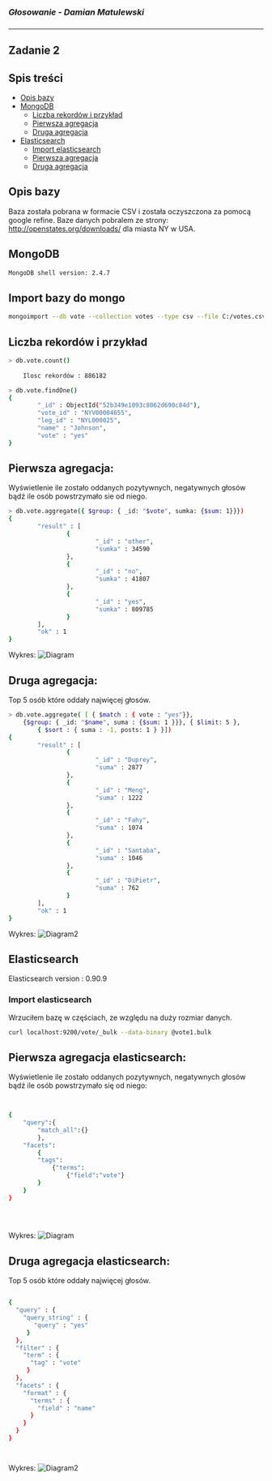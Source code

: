 ### *Głosowanie - Damian Matulewski*
###
----

## Zadanie 2 

## Spis treści 
* [Opis bazy](#opis-bazy) 
* [MongoDB](#mongodb) 
	* [Liczba rekordów i przykład](#liczba-rekordów-i-przykład) 
	* [Pierwsza agregacja](#pierwsza-agregacja) 
	* [Druga agregacja](#druga-agregacja) 
* [Elasticsearch](#elasticsearch) 
	* [Import elasticsearch](#import-elasticsearch) 
	* [Pierwsza agregacja](#pierwsza-agregacja-elasticsearch) 
	* [Druga agregacja](#druga-agregacja-elasticsearch)
   

## Opis bazy

Baza została pobrana w formacie CSV i została oczyszczona za pomocą google refine.
Baze danych pobralem ze strony: http://openstates.org/downloads/ dla miasta NY w USA.

## MongoDB

```bash
MongoDB shell version: 2.4.7
```

## Import bazy do mongo

```bash
mongoimport --db vote --collection votes --type csv --file C:/votes.csv
```
## Liczba rekordów i przykład
```bash
> db.vote.count()
     
    Ilosc rekordów : 886182

> db.vote.findOne()
{
        "_id" : ObjectId("52b349e1093c8062d690c84d"),
        "vote_id" : "NYV00004655",
        "leg_id" : "NYL000025",
        "name" : "Johnson",
        "vote" : "yes"
}
```

## Pierwsza agregacja:
Wyświetlenie ile zostało oddanych pozytywnych, negatywnych głosów bądź ile osób powstrzymało sie od niego.

```bash
> db.vote.aggregate({ $group: { _id: "$vote", sumka: {$sum: 1}}})
{
        "result" : [
                {
                        "_id" : "other",
                        "sumka" : 34590
                },
                {
                        "_id" : "no",
                        "sumka" : 41807
                },
                {
                        "_id" : "yes",
                        "sumka" : 809785
                }
        ],
        "ok" : 1
}


```

Wykres:
![Diagram](../images/dmatulewski/diagram1.png)

## Druga agregacja:
Top 5 osób które oddały najwięcej głosów.
   
```bash
> db.vote.aggregate( [ { $match : { vote : "yes"}}, 
	{$group: { _id: "$name", suma : {$sum: 1 }}}, { $limit: 5 }, 
		{ $sort : { suma : -1, posts: 1 } }])
{
        "result" : [
                {
                        "_id" : "Duprey",
                        "suma" : 2877
                },
                {
                        "_id" : "Meng",
                        "suma" : 1222
                },
                {
                        "_id" : "Fahy",
                        "suma" : 1074
                },
                {
                        "_id" : "Santaba",
                        "suma" : 1046
                },
                {
                        "_id" : "DiPietr",
                        "suma" : 762
                }
        ],
        "ok" : 1
}
```


Wykres:
![Diagram2](../images/dmatulewski/diagram2.png)

## Elasticsearch

Elasticsearch version : 0.90.9

### Import elasticsearch
Wrzuciłem bazę w częściach, ze względu na duży rozmiar danych.
 
```bash
curl localhost:9200/vote/_bulk --data-binary @vote1.bulk
```
## Pierwsza agregacja elasticsearch:

Wyświetlenie ile zostało oddanych pozytywnych, negatywnych głosów bądź ile osób powstrzymało się od niego:

```bash   

 
{
	"query":{
		"match_all":{}
		},
	"facets":
		{
		"tags":
			{"terms":
				{"field":"vote"}
		}
	}
}
		
		



```
Wykres:
![Diagram](../images/dmatulewski/diagram1.png)

## Druga agregacja elasticsearch:

Top 5 osób które oddały najwięcej głosów.

```bash

{
  "query" : {
    "query_string" : {
       "query" : "yes"
     }
  },
  "filter" : {
    "term" : {
      "tag" : "vote"
     }
  },
  "facets" : {
    "format" : {
      "terms" : {
        "field" : "name"
      }
    }
  }
}




```
Wykres:
![Diagram2](../images/dmatulewski/diagram2.png)
